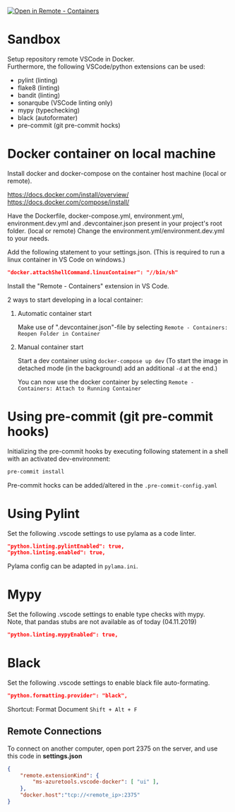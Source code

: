 [![Open in Remote - Containers](https://img.shields.io/static/v1?label=Remote%20-%20Containers&message=Open&color=blue&logo=visualstudiocode)](https://vscode.dev/redirect?url=vscode://ms-vscode-remote.remote-containers/cloneInVolume?url=https://github.com/mraarone/seq2seq.git)

# Sandbox

Setup repository remote VSCode in Docker. \
Furthermore, the following VSCode/python extensions can be used:

- pylint (linting)
- flake8 (linting)
- bandit (linting)
- sonarqube (VSCode linting only)
- mypy (typechecking)
- black (autoformater)
- pre-commit (git pre-commit hocks)

# Docker container on local machine

Install docker and docker-compose on the container host machine (local or remote).

https://docs.docker.com/install/overview/
https://docs.docker.com/compose/install/

Have the Dockerfile, docker-compose.yml, environment.yml, environment.dev.yml and .devcontainer.json present in your project's root folder. (local or remote) Change the environment.yml/environment.dev.yml to your needs.

Add the following statement to your settings.json. (This is required to run a linux container in VS Code on windows.)
```json
"docker.attachShellCommand.linuxContainer": "//bin/sh"
```

Install the "Remote - Containers" extension in VS Code.

2 ways to start developing in a local container:

1. Automatic container start

    Make use of ".devcontainer.json"-file by selecting ```Remote - Containers: Reopen Folder in Container```

2. Manual container start

    Start a dev container using ```docker-compose up dev``` (To start the image in detached mode (in the background) add an additional ```-d``` at the end.)

    You can now use the docker container by selecting ```Remote - Containers: Attach to Running Container```

# Using pre-commit (git pre-commit hooks)

Initializing the pre-commit hooks by executing following statement in a shell with an activated dev-environment:

```bash
pre-commit install
```

Pre-commit hocks can be added/altered in  the ```.pre-commit-config.yaml```

# Using Pylint
Set the following .vscode settings to use pylama as a code linter.
```json
"python.linting.pylintEnabled": true,
"python.linting.enabled": true,
```

Pylama config can be adapted in `pylama.ini`.

#  Mypy
Set the following .vscode settings to enable type checks with mypy. \
Note, that pandas stubs are not available as of today (04.11.2019)
```json
"python.linting.mypyEnabled": true,
```

# Black
Set the following .vscode settings to enable black file auto-formating.
```json
"python.formatting.provider": "black",
```
Shortcut: Format Document ```Shift + Alt + F```

## Remote Connections

To connect on another computer, open port 2375 on the server, and use this code in **settings.json**

```json
{
    "remote.extensionKind": {
        "ms-azuretools.vscode-docker": [ "ui" ],
    },
    "docker.host":"tcp://<remote_ip>:2375"
}
```
